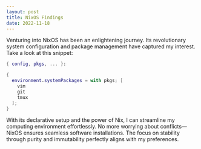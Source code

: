 ```yaml
---
layout: post
title: NixOS Findings
date: 2022-11-18
---
```


Venturing into NixOS has been an enlightening journey. Its revolutionary system configuration and package management have captured my interest. Take a look at this snippet:

```nix
{ config, pkgs, ... }:

{
  environment.systemPackages = with pkgs; [
    vim
    git
    tmux
  ];
}
```

With its declarative setup and the power of Nix, I can streamline my computing environment effortlessly. No more worrying about conflicts—NixOS ensures seamless software installations. The focus on stability through purity and immutability perfectly aligns with my preferences.
